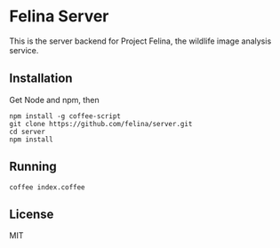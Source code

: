 # Felina Server

This is the server backend for Project Felina, the wildlife image analysis service.

## Installation

Get Node and npm, then

```
npm install -g coffee-script
git clone https://github.com/felina/server.git
cd server
npm install
```

## Running

```
coffee index.coffee
```

## License

MIT
